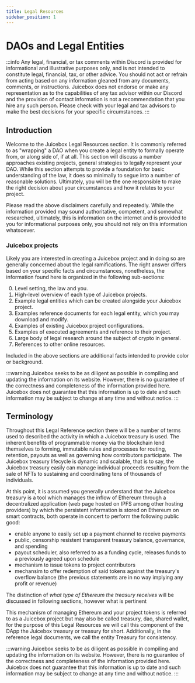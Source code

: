 ```yaml
---
title: Legal Resources
sidebar_position: 1
---
```


# DAOs and Legal Entities

:::info
Any legal, financial, or tax comments within Discord is provided for informational and illustrative purposes only, and is not intended to constitute legal, financial, tax, or other advice. You should not act or refrain from acting based on any information gleaned from any documents, comments, or instructions. Juicebox does not endorse or make any representation as to the capabilities of any tax advisor within our Discord and the provision of contact information is not a recommendation that you hire any such person. Please check with your legal and tax advisors to make the best decisions for your specific circumstances.
:::

## Introduction

Welcome to the Juicebox Legal Resources section. It is commonly referred to as "wrapping" a DAO when you create a legal entity to formally operate from, or along side of, if at all. This section will discuss a number approaches existing projects, general strategies to legally represent your DAO. While this section attempts to provide a foundation for basic understanding of the law, it does so minimally to segue into a number of reasonable solutions. Ultimately, you will be the one responsible to make the right decision about your circumstances and how it relates to your project.

Please read the above disclaimers carefully and repeatedly. While the information provided may sound authoritative, competent, and somewhat researched, ultimately, this is information on the internet and is provided to you for informational purposes only, you should not rely on this information whatsoever. 

### Juicebox projects

Likely you are interested in creating a Juicebox project and in doing so are generally concerned about the legal ramifications. The right answer differs based on your specific facts and circumstances, nonetheless, the information found here is organized in the following sub-sections:

0. Level setting, the law and you.
1. High-level overview of each type of Juicebox projects.
2. Example legal entities which can be created alongside your Juicebox project.
3. Examples reference documents for each legal entity, which you may download and modify.
4. Examples of existing Juicebox project configurations.
5. Examples of executed agreements and reference to their project.
6. Large body of legal research around the subject of crypto in general.
7. References to other online resources.

Included in the above sections are additional facts intended to provide color or background.

:::warning
Juicebox seeks to be as diligent as possible in compiling and updating the information on its website. However, there is no guarantee of the correctness and completeness of the information provided here. Juicebox does not guarantee that this information is up to date and such information may be subject to change at any time and without notice.
:::

## Terminology

Throughout this Legal Reference section there will be a number of terms used to described the activity in which a Juicebox treasury is used. The inherent benefits of programmable money via the blockchain lend themselves to forming, immutable rules and processes for routing, retention, payouts as well as governing how contributors participate. The Juicebox treasury lifecycle is dynamic and scalable, that is to say, the Juicebox treasury easily can manage individual proceeds resulting from the sale of NFTs to sustaining and coordinating tens of thousands of individuals.

At this point, it is assumed you generally understand that the Juicebox treasury is a tool which manages the inflow of Ethereum through a decentralized application (web page hosted on IPFS among other hosting providers) by which the persistent information is stored on Ethereum on smart contracts, both operate in concert to perform the following public good:

-   enable anyone to easily set up a payment channel to receive payments
-   public, censorship resistent transparent treasury balance, governance, and spending
-   payout scheduler, also referred to as a funding cycle, releases funds to a previously agreed upon schedule
-   mechanism to issue tokens to project contributors
-   mechansim to offer redemption of said tokens against the treasury's overflow balance (the previous statements are in no way implying any profit or revenue)

The distinction of _what type of Ethereum the treasury receives_ will be discussed in following sections, however what is pertinent

This mechanism of managing Ethereum and your project tokens is referred to as a Juicebox project but may also be called treasury, dao, shared wallet, for the purpose of this Legal Resources we will call this component of the DApp the Juicebox treasury or treasury for short. Additionally, in the reference legal documents, we call the entity Treasury for consistency.

:::warning
Juicebox seeks to be as diligent as possible in compiling and updating the information on its website. However, there is no guarantee of the correctness and completeness of the information provided here. Juicebox does not guarantee that this information is up to date and such information may be subject to change at any time and without notice.
:::
